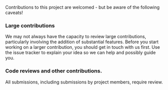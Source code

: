 Contributions to this project are welcomed - but be aware of the following caveats!

### Large contributions

We may not always have the capacity to review large contributions, particularly involving the addition of substantial features.
Before you start working on a larger contribution, you should get in touch with us first. Use the issue tracker to
explain your idea so we can help and possibly guide you.

### Code reviews and other contributions.

All submissions, including submissions by project members, require review.
